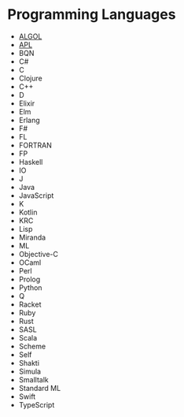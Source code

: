 # Programming Languages

* [ALGOL](https://www.howtoinstall.me/ubuntu/18-04/algol68g/)
* [APL](https://www.gnu.org/software/apl/)
* BQN
* C#
* C
* Clojure
* C++
* D
* Elixir
* Elm
* Erlang
* F#
* FL
* FORTRAN
* FP
* Haskell
* IO
* J
* Java
* JavaScript
* K
* Kotlin
* KRC
* Lisp
* Miranda
* ML
* Objective-C 
* OCaml
* Perl
* Prolog
* Python
* Q
* Racket
* Ruby
* Rust
* SASL
* Scala
* Scheme
* Self
* Shakti
* Simula
* Smalltalk
* Standard ML
* Swift
* TypeScript
